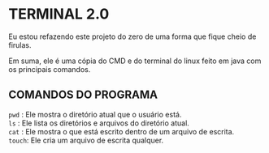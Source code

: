 # **TERMINAL 2.0**

Eu estou refazendo este projeto do zero de uma forma que fique cheio de firulas.

Em suma, ele é uma cópia do CMD e do terminal do linux feito em java com os principais comandos.

## **COMANDOS DO PROGRAMA**
`pwd`  : Ele mostra o diretório atual que o usuário está.  
`ls`   : Ele lista os diretórios e arquivos do diretório atual.  
`cat`  : Ele mostra o que está escrito dentro de um arquivo de escrita.  
`touch`: Ele cria um arquivo de escrita qualquer.  
